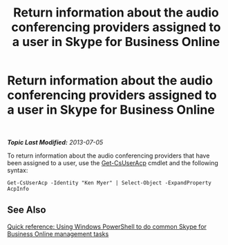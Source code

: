 ﻿---
title: Return information about the audio conferencing providers assigned to a user in Skype for Business Online
TOCTitle: Return information about the audio conferencing providers assigned to a user
ms:assetid: 7fae822f-9f6c-4381-95c5-879661027925
ms:mtpsurl: https://technet.microsoft.com/en-us/library/Dn362814(v=OCS.15)
ms:contentKeyID: 56558818
ms.date: 05/04/2015
mtps_version: v=OCS.15
---

<div data-xmlns="http://www.w3.org/1999/xhtml">

<div class="topic" data-xmlns="http://www.w3.org/1999/xhtml" data-msxsl="urn:schemas-microsoft-com:xslt" data-cs="http://msdn.microsoft.com/en-us/">

<div data-asp="http://msdn2.microsoft.com/asp">

# Return information about the audio conferencing providers assigned to a user in Skype for Business Online

</div>

<div id="mainSection">

<div id="mainBody">

<span> </span>

_**Topic Last Modified:** 2013-07-05_

To return information about the audio conferencing providers that have been assigned to a user, use the [Get-CsUserAcp](get-csuseracp.md) cmdlet and the following syntax:

    Get-CsUserAcp -Identity "Ken Myer" | Select-Object -ExpandProperty AcpInfo

<div>

## See Also


[Quick reference: Using Windows PowerShell to do common Skype for Business Online management tasks](quick-reference-using-windows-powershell-to-do-common-skype-for-business-online-management-tasks.md)  
  

</div>

</div>

<span> </span>

</div>

</div>

</div>

